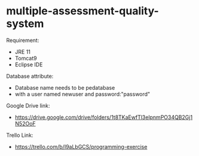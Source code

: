 # multiple-assessment-quality-system
Requirement:
- JRE 11
- Tomcat9
- Eclipse IDE

Database attribute:

- Database name needs to be pedatabase
- with a user named newuser and password:"password"

Google Drive link:
- https://drive.google.com/drive/folders/1t8TKaEwfTl3elpnmPO34QB2Gj1N52OoF

Trello Link:
- https://trello.com/b/I9aLbGCS/programming-exercise

